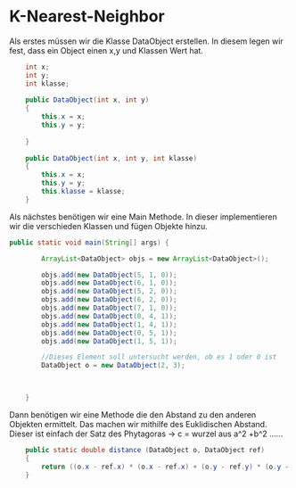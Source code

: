 # K-Nearest-Neighbor

Als erstes müssen wir die Klasse DataObject erstellen. In diesem legen wir fest, dass ein Object einen x,y und Klassen Wert hat. 

````java
    int x;
	int y;
	int klasse;
	
	public DataObject(int x, int y)
	{
		this.x = x;
		this.y = y;
		
	}
	
	public DataObject(int x, int y, int klasse)
	{
		this.x = x;
		this.y = y;
		this.klasse = klasse;
	}
````

Als nächstes benötigen wir eine Main Methode. In dieser implementieren wir die verschieden Klassen und fügen Objekte hinzu. 

```` java
public static void main(String[] args) {

        ArrayList<DataObject> objs = new ArrayList<DataObject>();

        objs.add(new DataObject(5, 1, 0));
		objs.add(new DataObject(6, 1, 0));
		objs.add(new DataObject(5, 2, 0));
		objs.add(new DataObject(6, 2, 0));
		objs.add(new DataObject(7, 1, 0));
		objs.add(new DataObject(0, 4, 1));
		objs.add(new DataObject(1, 4, 1));
		objs.add(new DataObject(0, 5, 1));
		objs.add(new DataObject(1, 5, 1));

        //Dieses Element soll untersucht werden, ob es 1 oder 0 ist
		DataObject o = new DataObject(2, 3);  


        
    }

````
Dann benötigen wir eine Methode die den Abstand zu den anderen Objekten ermittelt. Das machen wir mithilfe des Euklidischen Abstand. Dieser ist einfach der Satz des Phytagoras -> c = wurzel aus a^2 +b^2 ......

```` java
    public static double distance (DataObject o, DataObject ref)
    {
        return ((o.x - ref.x) * (o.x - ref.x) + (o.y - ref.y) * (o.y - ref.y));
    }

````

